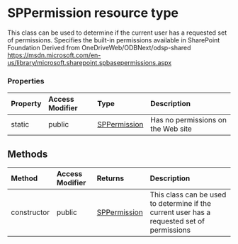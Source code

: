 # SPPermission resource type

This class can be used to determine if the current user has a requested set of permissions. 
Specifies the built-in permissions available in SharePoint Foundation 
Derived from OneDriveWeb/ODBNext/odsp-shared 
https://msdn.microsoft.com/en-us/library/microsoft.sharepoint.spbasepermissions.aspx


### Properties

| Property	   | Access Modifier | Type	| Description|
|:-------------|:----|:-------|:-----------|
|static      | public | [SPPermission](SPPermission.md) | Has no permissions on the Web site |



## Methods

| Method	   | Access Modifier | Returns	| Description|
|:-------------|:----|:-------|:-----------|
|constructor      | public | [SPPermission](SPPermission.md) | This class can be used to determine if the current user has a requested set of permissions |


